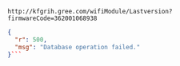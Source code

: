 `http://kfgrih.gree.com/wifiModule/Lastversion?firmwareCode=362001068938`

```json
{
  "r": 500,
  "msg": "Database operation failed."
}```